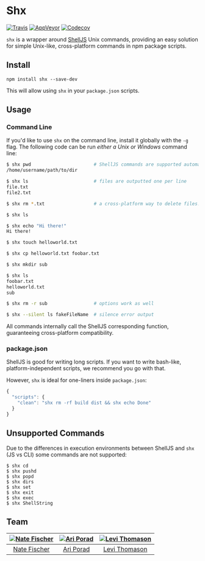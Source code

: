 # Shx

[![Travis](https://img.shields.io/travis/shelljs/shx/master.svg?style=flat-square&label=unix)](https://travis-ci.org/shelljs/shx)
[![AppVeyor](https://img.shields.io/appveyor/ci/ariporad/shx/master.svg?style=flat-square&label=windows)](https://ci.appveyor.com/project/ariporad/shx/branch/master)
[![Codecov](https://img.shields.io/codecov/c/github/shelljs/shx/master.svg?style=flat-square&label=coverage)](https://codecov.io/gh/shelljs/shx)


`shx` is a wrapper around [ShellJS](https://github.com/shelljs/shelljs) Unix
commands, providing an easy solution for simple Unix-like, cross-platform
commands in npm package scripts.

## Install

```shell
npm install shx --save-dev
```
This will allow using `shx` in your `package.json` scripts.

## Usage

### Command Line

If you'd like to use `shx` on the command line, install it globally with the `-g` flag.
The following code can be run *either a Unix or Windows* command line:

```Bash
$ shx pwd                       # ShellJS commands are supported automatically
/home/username/path/to/dir

$ shx ls                        # files are outputted one per line
file.txt
file2.txt

$ shx rm *.txt                  # a cross-platform way to delete files!

$ shx ls

$ shx echo "Hi there!"
Hi there!

$ shx touch helloworld.txt

$ shx cp helloworld.txt foobar.txt

$ shx mkdir sub

$ shx ls
foobar.txt
helloworld.txt
sub

$ shx rm -r sub                 # options work as well

$ shx --silent ls fakeFileName  # silence error output
```

All commands internally call the ShellJS corresponding function, guaranteeing
cross-platform compatibility.

### package.json

ShellJS is good for writing long scripts. If you want to write bash-like,
platform-independent scripts, we recommend you go with that.

However, `shx` is ideal for one-liners inside `package.json`:

```javascript
{
  "scripts": {
    "clean": "shx rm -rf build dist && shx echo Done"
  }
}
```

## Unsupported Commands

Due to the differences in execution environments between ShellJS and `shx` (JS vs CLI) some commands are not supported:

```
$ shx cd
$ shx pushd
$ shx popd
$ shx dirs
$ shx set
$ shx exit
$ shx exec
$ shx ShellString
```

## Team

| [![Nate Fischer](https://avatars.githubusercontent.com/u/5801521?s=130)](https://github.com/nfischer) | [![Ari Porad](https://avatars1.githubusercontent.com/u/1817508?v=3&s=130)](http://github.com/ariporad) | [![Levi Thomason](https://avatars1.githubusercontent.com/u/5067638?v=3&s=130)](https://github.com/levithomason) |
|:---:|:---:|:---:|
| [Nate Fischer](https://github.com/nfischer) | [Ari Porad](http://github.com/ariporad) | [Levi Thomason](https://github.com/levithomason) |
